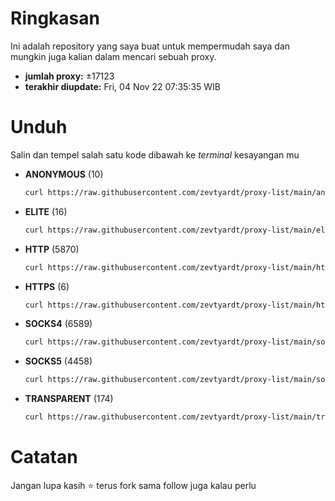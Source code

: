 # Ringkasan
  Ini adalah repository yang saya buat untuk mempermudah saya dan mungkin juga kalian dalam mencari sebuah proxy.

  - **jumlah proxy:** ±17123
  - **terakhir diupdate:** Fri, 04 Nov 22 07:35:35 WIB

# Unduh
  Salin dan tempel salah satu kode dibawah ke *terminal* kesayangan mu
  - **ANONYMOUS** (10)
    ```bash
    curl https://raw.githubusercontent.com/zevtyardt/proxy-list/main/anonymous_proxy.txt -o anonymous_proxy.txt
    ```
  - **ELITE** (16)
    ```bash
    curl https://raw.githubusercontent.com/zevtyardt/proxy-list/main/elite_proxy.txt -o elite_proxy.txt
    ```
  - **HTTP** (5870)
    ```bash
    curl https://raw.githubusercontent.com/zevtyardt/proxy-list/main/http_proxy.txt -o http_proxy.txt
    ```
  - **HTTPS** (6)
    ```bash
    curl https://raw.githubusercontent.com/zevtyardt/proxy-list/main/https_proxy.txt -o https_proxy.txt
    ```
  - **SOCKS4** (6589)
    ```bash
    curl https://raw.githubusercontent.com/zevtyardt/proxy-list/main/socks4_proxy.txt -o socks4_proxy.txt
    ```
  - **SOCKS5** (4458)
    ```bash
    curl https://raw.githubusercontent.com/zevtyardt/proxy-list/main/socks5_proxy.txt -o socks5_proxy.txt
    ```
  - **TRANSPARENT** (174)
    ```bash
    curl https://raw.githubusercontent.com/zevtyardt/proxy-list/main/transparent_proxy.txt -o transparent_proxy.txt
    ```

# Catatan
Jangan lupa kasih ⭐ terus fork sama follow juga kalau perlu
